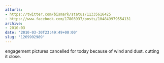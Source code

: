 ```yaml
---
alturls:
- https://twitter.com/bismark/status/11335616425
- https://www.facebook.com/17803937/posts/104849979554131
archive:
- 2010-03
date: '2010-03-30T23:49:49+00:00'
slug: '1269992989'
---
```


engagement pictures cancelled for today because of wind and dust. cutting it close.

